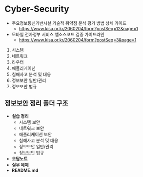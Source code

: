 # Cyber-Security

* 주요정보통신기반시설 기술적 취약점 분석 평가 방법 상세 가이드
  * https://www.kisa.or.kr/2060204/form?postSeq=12&page=1
* 모바일 전자정부 서비스 앱소스코드 검증 가이드라인
  * https://www.kisa.or.kr/2060204/form?postSeq=3&page=1
  
1. 시스템
2. 네트워크
3. 라우터
4. 애플리케이션
5. 침해사고 분석 및 대응
6. 정보보안 일반/관리
7. 정보보안 법규

## 정보보안 정리 폴더 구조
- **실습 정리**
  - 시스템 보안
  - 네트워크 보안
  - 애플리케이션 보안
  - 침해사고 분석 및 대응
  - 정보보안 일반/관리
  - 정보보안 법규
- **오답노트**
- **실무 예제**
- **README.md**
